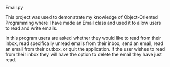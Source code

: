 Email.py

This project was used to demonstrate my knowledge of Object-Oriented Programming where I have made an Email class and used it to allow users to read and write emails.

In this program users are asked whether they would like to read from their inbox, read specifically unread emails from their inbox, send an email, read an email from their outbox, or quit the application. If the user wishes to read from their inbox they will have the option to delete the email they have just read. 
